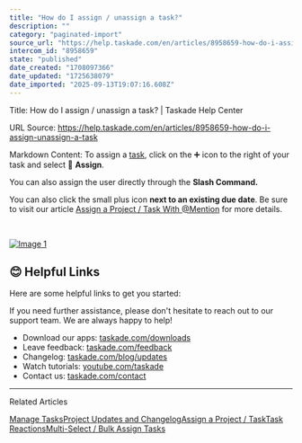 ```yaml
---
title: "How do I assign / unassign a task?"
description: ""
category: "paginated-import"
source_url: "https://help.taskade.com/en/articles/8958659-how-do-i-assign-unassign-a-task"
intercom_id: "8958659"
state: "published"
date_created: "1708097366"
date_updated: "1725638079"
date_imported: "2025-09-13T19:07:16.608Z"
---
```


Title: How do I assign / unassign a task? | Taskade Help Center

URL Source: https://help.taskade.com/en/articles/8958659-how-do-i-assign-unassign-a-task

Markdown Content:
To assign a [task](https://intercom.help/taskade/en/articles/8958371), click on the ➕ icon to the right of your task and select 👤 **Assign**.

You can also assign the user directly through the **Slash Command.**

You can also click the small plus icon **next to an existing due date**. Be sure to visit our article [Assign a Project / Task With @Mention](https://intercom.help/taskade/en/articles/8958438) for more details.

​

[![Image 1](https://downloads.intercomcdn.com/i/o/1062990833/2f46baa8116f319f13db9055/Assign+Tasks.gif?expires=1757791800&signature=1b467ccd9d6c8193a059f2dccc4a20057e22c085bb119cae3b416bb24beb1a8b&req=dSAhFMB3nYlcWvMW1HO4zQYXaR8eT58jL4ReT9siRRtRmhecY7raXkf7akO9%0ArwKDAfyOQlacVvcT31c%3D%0A)](https://downloads.intercomcdn.com/i/o/1062990833/2f46baa8116f319f13db9055/Assign+Tasks.gif?expires=1757791800&signature=1b467ccd9d6c8193a059f2dccc4a20057e22c085bb119cae3b416bb24beb1a8b&req=dSAhFMB3nYlcWvMW1HO4zQYXaR8eT58jL4ReT9siRRtRmhecY7raXkf7akO9%0ArwKDAfyOQlacVvcT31c%3D%0A)

**😊 Helpful Links**
--------------------

Here are some helpful links to get you started:

If you need further assistance, please don't hesitate to reach out to our support team. We are always happy to help!

*   Download our apps: [taskade.com/downloads](https://taskade.com/downloads) 
*   Leave feedback: [taskade.com/feedback](https://taskade.com/feedback) 
*   Changelog: [taskade.com/blog/updates](https://taskade.com/blog/updates) 
*   Watch tutorials: [youtube.com/taskade](https://youtube.com/taskade) 
*   Contact us: [taskade.com/contact](https://taskade.com/contact) 

* * *

Related Articles

[Manage Tasks](https://help.taskade.com/en/articles/8958379-manage-tasks)[Project Updates and Changelog](https://help.taskade.com/en/articles/8958435-project-updates-and-changelog)[Assign a Project / Task](https://help.taskade.com/en/articles/8958438-assign-a-project-task)[Task Reactions](https://help.taskade.com/en/articles/8958522-task-reactions)[Multi-Select / Bulk Assign Tasks](https://help.taskade.com/en/articles/8958523-multi-select-bulk-assign-tasks)
